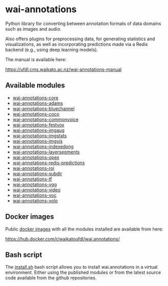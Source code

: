 # wai-annotations
Python library for converting between annotation formats of data domains such as images and audio.

Also offers plugins for preprocessing data, for generating statistics and visualizations,
as well as incorporating predictions made via a Redis backend (e.g., using deep learning models).

The manual is available here:

https://ufdl.cms.waikato.ac.nz/wai-annotations-manual

## Available modules

* [wai-annotations-core](https://github.com/waikato-ufdl/wai-annotations-core)
* [wai-annotations-adams](https://github.com/waikato-ufdl/wai-annotations-adams)
* [wai-annotations-bluechannel](https://github.com/waikato-ufdl/wai-annotations-bluechannel)
* [wai-annotations-coco](https://github.com/waikato-ufdl/wai-annotations-coco)
* [wai-annotations-commonvoice](https://github.com/waikato-ufdl/wai-annotations-commonvoice)
* [wai-annotations-festvox](https://github.com/waikato-ufdl/wai-annotations-festvox)
* [wai-annotations-imgaug](https://github.com/waikato-ufdl/wai-annotations-imgaug)
* [wai-annotations-imgstats](https://github.com/waikato-ufdl/wai-annotations-imgstats)
* [wai-annotations-imgvis](https://github.com/waikato-ufdl/wai-annotations-imgvis)
* [wai-annotations-indexedpng](https://github.com/waikato-ufdl/wai-annotations-indexedpng)
* [wai-annotations-layersegments](https://github.com/waikato-ufdl/wai-annotations-layersegments)
* [wai-annotations-opex](https://github.com/waikato-ufdl/wai-annotations-opex)
* [wai-annotations-redis-predictions](https://github.com/waikato-ufdl/wai-annotations-redis-predictions)
* [wai-annotations-roi](https://github.com/waikato-ufdl/wai-annotations-roi)
* [wai-annotations-subdir](https://github.com/waikato-ufdl/wai-annotations-subdir)
* [wai-annotations-tf](https://github.com/waikato-ufdl/wai-annotations-tf)
* [wai-annotations-vgg](https://github.com/waikato-ufdl/wai-annotations-vgg)
* [wai-annotations-video](https://github.com/waikato-ufdl/wai-annotations-video)
* [wai-annotations-voc](https://github.com/waikato-ufdl/wai-annotations-voc)
* [wai-annotations-yolo](https://github.com/waikato-ufdl/wai-annotations-yolo)

## Docker images

Public [docker images](docker) with all the modules installed are available from here:

https://hub.docker.com/r/waikatoufdl/wai.annotations/

## Bash script

The [install.sh](install.sh) bash script allows you to install wai.annotations in a
virtual environment. Either using the published modules or from the latest source
code available from the github repositories.

